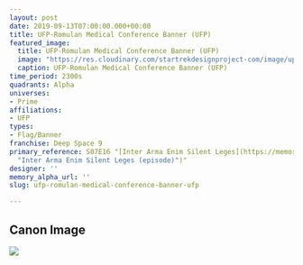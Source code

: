 ```yaml
---
layout: post
date: 2019-09-13T07:00:00.000+00:00
title: UFP-Romulan Medical Conference Banner (UFP)
featured_image:
  title: UFP-Romulan Medical Conference Banner (UFP)
  image: "https://res.cloudinary.com/startrekdesignproject-com/image/upload/v1568412577/UFP-RomulanrMedicalConferenceBanner_UFP.png"
  caption: UFP-Romulan Medical Conference Banner (UFP)
time_period: 2300s
quadrants: Alpha
universes:
- Prime
affiliations:
- UFP
types:
- Flag/Banner
franchise: Deep Space 9
primary_reference: S07E16 "[Inter Arma Enim Silent Leges](https://memory-alpha.fandom.com/wiki/Inter_Arma_Enim_Silent_Leges
  "Inter Arma Enim Silent Leges (episode)")"
designer: ''
memory_alpha_url: ''
slug: ufp-romulan-medical-conference-banner-ufp

---
```

## Canon Image

![](https://res.cloudinary.com/startrekdesignproject-com/image/upload/v1568412577/DS9-7x16-UFP-Romulan-Conference-Banners1.jpg)